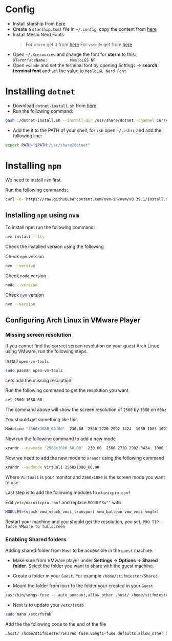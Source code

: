 # Config

 - Install starship from [here](http://starship.rs/guide/#-installation)
 - Create a `starship.toml` file in `~/.config`, copy the content from [here](/starship.toml)
 - Install Meslo Nerd Fonts
    > For `xterm` get it from [here](/Fonts/xterm/)
    > For `vscode` get from [here](/Fonts/vscode/)
 - Open `~/.Xresources` and change the font for **xterm** to this: `XTerm*faceName:          MesloLGS NF`
 - Open `vscode` and set the terminal font by opening _Settings ->_ **search: terminal font** and set the value to `MesloLGL Nerd Font`

# Installing `dotnet`

- Download `dotnet-install.sh` from [here](https://dot.net/v1/dotnet-install.sh)
- Run the following command:
```bash
bash ./dotnet-install.sh --install-dir /usr/share/dotnet -channel Current -version latest
```
- Add the it to the PATH of your shell, for `zsh` open `~/.zshrc` and add the following line:

```bash
export PATH="$PATH:/usr/share/dotnet"
```

# Installing `npm`

We need to install `nvm` first.

Run the following commands:

```bash
curl -o- https://raw.githubusercontent.com/nvm-sh/nvm/v0.39.1/install.sh | zsh
```

## Installing `npm` using `nvm`

To install npm run the following command:

```bash
nvm install --lts
```

Check the installed version using the following 

Check `npm` version
```bash
nvm --version
```

Check `node` version
```bash
node --version
```

Check `nvm` version
```bash
nvm --version
```

## Configuring Arch Linux in VMware Player

### Missing screen resolution

If you cannot find the correct screen resolution on your guest Arch Linux using VMware, run the following steps.

Install `open-vm-tools`

```bash
sudo pacman open-vm-tools
```

Lets add the missing resolution:

Run the following command to get the resolution you want
```bash
cvt 2560 1080 60
```
The command above will show the screen resolution of `2560` by `1080` on `60hz`

You should get something like this
```bash
Modeline "2560x1080_60.00"  230.00  2560 2720 2992 3424  1080 1083 1093 1120 -hsync +vsync
```

Now run the following command to add a new mode
```bash
xrandr --newmode "2560x1080_60.00"  230.00  2560 2720 2992 3424  1080 1083 1093 1120 -hsync +vsync
```

Now we need to add the new mode to `xrandr` using the following command
```bash
xrandr --addmode Virtual1 2560x1080_60.00
```
Where `Virtual1` is your monitor and `2560x1080` is the screen mode you want to use

Last step is to add the following modules to `mkinicpio.conf`

Edit `/etc/mkinitcpio.conf` and replace `MODULES=""` with
```bash
MODULES=(vsock vmw_vsock_vmci_transport vmw_balloon vmw_vmci vmgfx)
```

Restart your machine and you should get the resolution, you set, `PRO TIP: force VMware to fullscreen`

### Enabling Shared folders 

Adding shared folder from `Host` to be accessible in the `guest` machine. 

- Make sure from VMware player under __Settings -> Options -> Shared folder__. Select the folder you want to share with the guest machine.

- Create a folder in your `Guest`. For example `/home/stifmiester/Shared`

- Mount the folder from `Host` to the folder your created in your `Guest`
```bash
/usr/bin/vmhgs-fuse -o auto_unmount,allow_other .host/ /home/stifmiester/Shared
```

- Next is to update your `/etc/fstab`
```bash
sudo nano /etc/fstab
```

Add the the following code to the end of the file
```bash
.host/ /home/stifmiester/Shared fuse.vmhgfs-fuse defaults,allow_other 0 0
```

